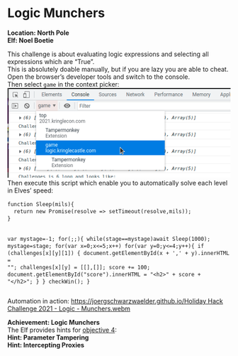<h1 id="logic-munchers">Logic Munchers</h1>
<p><strong>Location: North Pole</strong><br>
<strong>Elf: Noel Boetie</strong></p>
<p>This challenge is about evaluating logic expressions and selecting all expressions which are “True”.<br>
This is absolutely doable manually, but if you are lazy you are able to cheat.<br>
Open the browser’s developer tools and switch to the console.<br>
Then select <code>game</code> in the context picker:<br>
<img src="https://github.com/joergschwarzwaelder/hhc2021/blob/master/Additional/Context-Picker.png" alt="Context Picker"><br>
Then execute this script which enable you to automatically solve each level in Elves’ speed:</p>
<pre><code>function Sleep(mils){
  return new Promise(resolve =&gt; setTimeout(resolve,mils));
}

var mystage=-1;
for(;;){
  while(stage==mystage)await Sleep(1000);
  mystage=stage;
  for(var x=0;x&lt;=5;x++)
    for(var y=0;y&lt;=4;y++){
	  if (challenges[x][y][1]) {
        document.getElementById(x + ',' + y).innerHTML = "";
        challenges[x][y] = [[],[]];
		score += 100;
		document.getElementById("score").innerHTML = "&lt;h2&gt;" + score + "&lt;/h2&gt;";
	  }
    }
  checkWin();
}
</code></pre>
<p>Automation in action: <a href="https://joergschwarzwaelder.github.io/Holiday%20Hack%20Challenge%202021%20-%20Logic%20-%20Munchers.webm">https://joergschwarzwaelder.github.io/Holiday Hack Challenge 2021 - Logic - Munchers.webm</a></p>
<p><strong>Achievement: Logic Munchers</strong><br>
The Elf provides hints for <a href="https://github.com/joergschwarzwaelder/hhc2021/tree/master/Objective-4">objective 4</a>:<br>
<strong>Hint: Parameter Tampering</strong><br>
<strong>Hint: Intercepting Proxies</strong></p>

